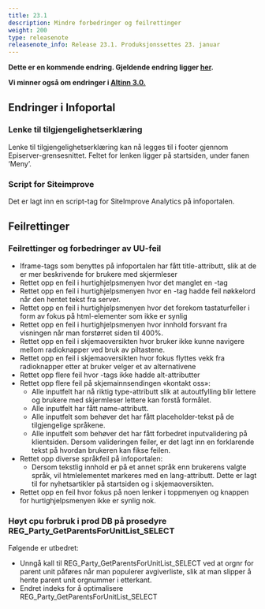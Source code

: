 ```yaml
---
title: 23.1
description: Mindre forbedringer og feilrettinger
weight: 200
type: releasenote
releasenote_info: Release 23.1. Produksjonssettes 23. januar
---
```

**Dette er en kommende endring. Gjeldende endring ligger [her](https://altinn.github.io/docs/ny-funksjonalitet/releases/2022/22-12/).**

**Vi minner også om endringer i [Altinn 3.0.](https://github.com/Altinn/altinn-studio/releases)**

## Endringer i Infoportal

### Lenke til tilgjengelighetserklæring

Lenke til tilgjengelighetserklæring kan nå legges til i footer gjennom Episerver-grensesnittet. Feltet
for lenken ligger på startsiden, under fanen ‘Meny’.

### Script for Siteimprove

Det er lagt inn en script-tag for SiteImprove Analytics på infoportalen.

## Feilrettinger

### Feilrettinger og forbedringer av UU-feil

- Iframe-tags som benyttes på infoportalen har fått title-attributt, slik at de er mer beskrivende for brukere med skjermleser
- Rettet opp en feil i hurtighjelpsmenyen hvor det manglet en <label>-tag
- Rettet opp en feil i hurtighjelpsmenyen hvor en <label>-tag hadde feil nøkkelord når den hentet tekst fra server.
- Rettet opp en feil i hurtighjelpsmenyen hvor det forekom tastaturfeller i form av fokus på html-elementer som ikke er synlig
- Rettet opp en feil i hurtighjelpsmenyen hvor innhold forsvant fra visningen når man forstørret siden til 400%.
- Rettet opp en feil i skjemaoversikten hvor bruker ikke kunne navigere mellom radioknapper ved bruk av piltastene. 
- Rettet opp en feil i skjemaoversikten hvor fokus flyttes vekk fra radioknapper etter at bruker velger et av alternativene
- Rettet opp flere feil hvor -tags ikke hadde alt-attributter
- Rettet opp flere feil på skjemainnsendingen «kontakt oss»:
  - Alle inputfelt har nå riktig type-attributt slik at autoutfylling blir lettere og brukere med skjermleser lettere kan forstå formålet.
  - Alle inputfelt har fått name-attributt.
  - Alle inputfelt som behøver det har fått placeholder-tekst på de tilgjengelige språkene.
  - Alle inputfelt som behøver det har fått forbedret inputvalidering på klientsiden. Dersom valideringen feiler, er det lagt inn en forklarende tekst på hvordan brukeren kan fikse feilen.
- Rettet opp diverse språkfeil på infoportalen:
  - Dersom tekstlig innhold er på et annet språk enn brukerens valgte språk, vil htmlelementet markeres med en lang-attributt. Dette er lagt til for nyhetsartikler på
startsiden og i skjemaoversikten.
- Rettet opp en feil hvor fokus på noen lenker i toppmenyen og knappen for
hurtighjelpsmenyen ikke er synlig nok.

### Høyt cpu forbruk i prod DB på prosedyre REG_Party_GetParentsForUnitList_SELECT

Følgende er utbedret:
- Unngå kall til REG_Party_GetParentsForUnitList_SELECT ved at orgnr for parent unit påføres når man populerer avgiverliste, slik at man slipper å hente parent unit orgnummer i etterkant.
- Endret indeks for å optimalisere REG_Party_GetParentsForUnitList_SELECT



